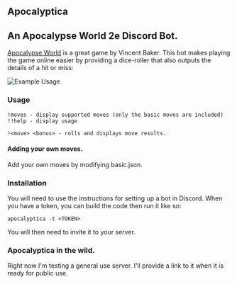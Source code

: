 Apocalyptica
---

## An Apocalypse World 2e Discord Bot. 

[Apocalypse World](http://apocalypse-world.com) is a great game by Vincent Baker. This bot makes playing the game online easier by providing a dice-roller that also outputs the details of a hit or miss:

![Example Usage](https://www.dropbox.com/s/s7t9lx639z03zeb/example.png?)

### Usage
```
!moves - display supported moves (only the basic moves are included)
!!help - display usage

!<move> <bonus> - rolls and displays move results.
```

#### Adding your own moves.  

Add your own moves by modifying basic.json.

### Installation
You will need to use the instructions for setting up a bot in Discord. When you have a token, you can build the code then run it like so:
```
apocalyptica -t <TOKEN>
```
You will then need to invite it to your server.

### Apocalyptica in the wild.

Right now I'm testing a general use server. I'll provide a link to it when it is ready for public use.

